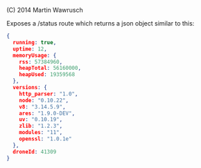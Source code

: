 (C) 2014 Martin Wawrusch

Exposes a /status route which returns a json object similar to this:

```json
{
  running: true,
  uptime: 12,
  memoryUsage: {
    rss: 57384960,
    heapTotal: 56160000,
    heapUsed: 19359568
  },
  versions: {
    http_parser: "1.0",
    node: "0.10.22",
    v8: "3.14.5.9",
    ares: "1.9.0-DEV",
    uv: "0.10.19",
    zlib: "1.2.3",
    modules: "11",
    openssl: "1.0.1e"
  },
  droneId: 41309
}
```


